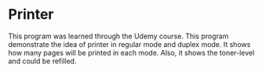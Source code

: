 # Printer
This program was learned through the Udemy course. This program demonstrate the idea of printer in regular mode and duplex mode. It shows how many pages will be printed in each mode. Also, it shows the toner-level and could be refilled.
